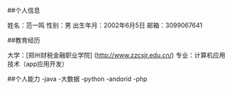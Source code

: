 ##个人信息

姓名：范一鸣
性别：男
出生年月：2002年6月5日
邮箱：3099067641

##教育经历

大学：[郑州财税金融职业学院]  (http://www.zzcsjr.edu.cn/)
专业：计算机应用技术（app应用开发）

##个人能力
-java
-大数据
-python
-andorid
-php
